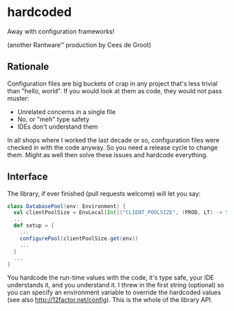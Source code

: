 # hardcoded
Away with configuration frameworks!

(another Rantware™ production by Cees de Groot)

## Rationale

Configuration files are big buckets of crap in any project that's less trivial than "hello, world". If you would look at them as code, they would not pass muster:

* Unrelated concerns in a single file
* No, or "meh" type safety
* IDEs don't understand them

In all shops where I worked the last decade or so, configuration files were checked in with the code anyway. So you need a release cycle to change them. Might as well then solve these issues and hardcode everything. 

## Interface

The library, if ever finished (pull requests welcome) will let you say:

```scala
class DatabasePool(env: Environment) {
  val clientPoolSize = EnvLocal[Int]("CLIENT_POOLSIZE", (PROD, LT) -> 50, DEFAULT -> 2)
  ...
  def setup = {
    ...
    configurePool(clientPoolSize.get(env))
    ...
  }
  ...
}
```

You hardcode the run-time values with the code, it's type safe, your IDE understands it, and you understand it. I threw in the first string (optional) so you can specify an environment variable to override the hardcoded values (see also http://12factor.net/config). This is the whole of the library API.

